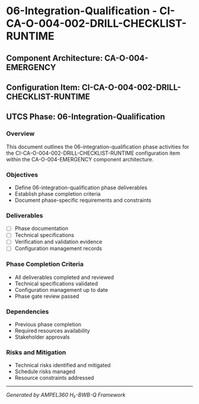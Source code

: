 # 06-Integration-Qualification - CI-CA-O-004-002-DRILL-CHECKLIST-RUNTIME

## Component Architecture: CA-O-004-EMERGENCY
## Configuration Item: CI-CA-O-004-002-DRILL-CHECKLIST-RUNTIME
## UTCS Phase: 06-Integration-Qualification

### Overview
This document outlines the 06-integration-qualification phase activities for the CI-CA-O-004-002-DRILL-CHECKLIST-RUNTIME configuration item within the CA-O-004-EMERGENCY component architecture.

### Objectives
- Define 06-integration-qualification phase deliverables
- Establish phase completion criteria
- Document phase-specific requirements and constraints

### Deliverables
- [ ] Phase documentation
- [ ] Technical specifications
- [ ] Verification and validation evidence
- [ ] Configuration management records

### Phase Completion Criteria
- All deliverables completed and reviewed
- Technical specifications validated
- Configuration management up to date
- Phase gate review passed

### Dependencies
- Previous phase completion
- Required resources availability
- Stakeholder approvals

### Risks and Mitigation
- Technical risks identified and mitigated
- Schedule risks managed
- Resource constraints addressed

---
*Generated by AMPEL360 H₂-BWB-Q Framework*
